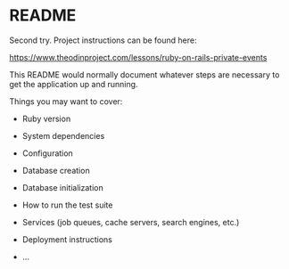 # README
Second try.
Project instructions can be found here:

https://www.theodinproject.com/lessons/ruby-on-rails-private-events


This README would normally document whatever steps are necessary to get the
application up and running.

Things you may want to cover:

* Ruby version

* System dependencies

* Configuration

* Database creation

* Database initialization

* How to run the test suite

* Services (job queues, cache servers, search engines, etc.)

* Deployment instructions

* ...
